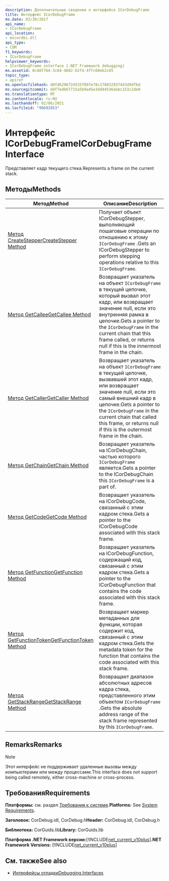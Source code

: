 ```yaml
---
description: Дополнительные сведения о интерфейсе ICorDebugFrame
title: Интерфейс ICorDebugFrame
ms.date: 03/30/2017
api_name:
- ICorDebugFrame
api_location:
- mscordbi.dll
api_type:
- COM
f1_keywords:
- ICorDebugFrame
helpviewer_keywords:
- ICorDebugFrame interface [.NET Framework debugging]
ms.assetid: 0c48f764-3c64-4602-b2f4-4ffc60eb2c65
topic_type:
- apiref
ms.openlocfilehash: d0fd629672d535f89fe78c178032937443d9dfbd
ms.sourcegitcommit: ddf7edb67715a5b9a45e3dd44536dabc153c1de0
ms.translationtype: MT
ms.contentlocale: ru-RU
ms.lasthandoff: 02/06/2021
ms.locfileid: "99692853"
---
```

# <a name="icordebugframe-interface"></a><span data-ttu-id="fc2f8-103">Интерфейс ICorDebugFrame</span><span class="sxs-lookup"><span data-stu-id="fc2f8-103">ICorDebugFrame Interface</span></span>

<span data-ttu-id="fc2f8-104">Представляет кадр текущего стека.</span><span class="sxs-lookup"><span data-stu-id="fc2f8-104">Represents a frame on the current stack.</span></span>  
  
## <a name="methods"></a><span data-ttu-id="fc2f8-105">Методы</span><span class="sxs-lookup"><span data-stu-id="fc2f8-105">Methods</span></span>  
  
|<span data-ttu-id="fc2f8-106">Метод</span><span class="sxs-lookup"><span data-stu-id="fc2f8-106">Method</span></span>|<span data-ttu-id="fc2f8-107">Описание</span><span class="sxs-lookup"><span data-stu-id="fc2f8-107">Description</span></span>|  
|------------|-----------------|  
|[<span data-ttu-id="fc2f8-108">Метод CreateStepper</span><span class="sxs-lookup"><span data-stu-id="fc2f8-108">CreateStepper Method</span></span>](icordebugframe-createstepper-method.md)|<span data-ttu-id="fc2f8-109">Получает объект ICorDebugStepper, выполняющий пошаговые операции по отношению к этому `ICorDebugFrame` .</span><span class="sxs-lookup"><span data-stu-id="fc2f8-109">Gets an ICorDebugStepper to perform stepping operations relative to this `ICorDebugFrame`.</span></span>|  
|[<span data-ttu-id="fc2f8-110">Метод GetCallee</span><span class="sxs-lookup"><span data-stu-id="fc2f8-110">GetCallee Method</span></span>](icordebugframe-getcallee-method.md)|<span data-ttu-id="fc2f8-111">Возвращает указатель на объект `ICorDebugFrame` в текущей цепочке, который вызвал этот кадр, или возвращает значение null, если это внутренняя рамка в цепочке.</span><span class="sxs-lookup"><span data-stu-id="fc2f8-111">Gets a pointer to the `ICorDebugFrame` in the current chain that this frame called, or returns null if this is the innermost frame in the chain.</span></span>|  
|[<span data-ttu-id="fc2f8-112">Метод GetCaller</span><span class="sxs-lookup"><span data-stu-id="fc2f8-112">GetCaller Method</span></span>](icordebugframe-getcaller-method.md)|<span data-ttu-id="fc2f8-113">Возвращает указатель на объект `ICorDebugFrame` в текущей цепочке, вызвавшей этот кадр, или возвращает значение null, если это самый внешний кадр в цепочке.</span><span class="sxs-lookup"><span data-stu-id="fc2f8-113">Gets a pointer to the `ICorDebugFrame` in the current chain that called this frame, or returns null if this is the outermost frame in the chain.</span></span>|  
|[<span data-ttu-id="fc2f8-114">Метод GetChain</span><span class="sxs-lookup"><span data-stu-id="fc2f8-114">GetChain Method</span></span>](icordebugframe-getchain-method.md)|<span data-ttu-id="fc2f8-115">Возвращает указатель на ICorDebugChain, частью которого `ICorDebugFrame` является.</span><span class="sxs-lookup"><span data-stu-id="fc2f8-115">Gets a pointer to the ICorDebugChain this `ICorDebugFrame` is a part of.</span></span>|  
|[<span data-ttu-id="fc2f8-116">Метод GetCode</span><span class="sxs-lookup"><span data-stu-id="fc2f8-116">GetCode Method</span></span>](icordebugframe-getcode-method.md)|<span data-ttu-id="fc2f8-117">Возвращает указатель на ICorDebugCode, связанный с этим кадром стека.</span><span class="sxs-lookup"><span data-stu-id="fc2f8-117">Gets a pointer to the ICorDebugCode associated with this stack frame.</span></span>|  
|[<span data-ttu-id="fc2f8-118">Метод GetFunction</span><span class="sxs-lookup"><span data-stu-id="fc2f8-118">GetFunction Method</span></span>](icordebugframe-getfunction-method.md)|<span data-ttu-id="fc2f8-119">Возвращает указатель на ICorDebugFunction, содержащий код, связанный с этим кадром стека.</span><span class="sxs-lookup"><span data-stu-id="fc2f8-119">Gets a pointer to the ICorDebugFunction that contains the code associated with this stack frame.</span></span>|  
|[<span data-ttu-id="fc2f8-120">Метод GetFunctionToken</span><span class="sxs-lookup"><span data-stu-id="fc2f8-120">GetFunctionToken Method</span></span>](icordebugframe-getfunctiontoken-method.md)|<span data-ttu-id="fc2f8-121">Возвращает маркер метаданных для функции, которая содержит код, связанный с этим кадром стека.</span><span class="sxs-lookup"><span data-stu-id="fc2f8-121">Gets the metadata token for the function that contains the code associated with this stack frame.</span></span>|  
|[<span data-ttu-id="fc2f8-122">Метод GetStackRange</span><span class="sxs-lookup"><span data-stu-id="fc2f8-122">GetStackRange Method</span></span>](icordebugframe-getstackrange-method.md)|<span data-ttu-id="fc2f8-123">Возвращает диапазон абсолютных адресов кадра стека, представленного этим объектом `ICorDebugFrame` .</span><span class="sxs-lookup"><span data-stu-id="fc2f8-123">Gets the absolute address range of the stack frame represented by this `ICorDebugFrame`.</span></span>|  
  
## <a name="remarks"></a><span data-ttu-id="fc2f8-124">Remarks</span><span class="sxs-lookup"><span data-stu-id="fc2f8-124">Remarks</span></span>  
  
> [!NOTE]
> <span data-ttu-id="fc2f8-125">Этот интерфейс не поддерживает удаленные вызовы между компьютерами или между процессами.</span><span class="sxs-lookup"><span data-stu-id="fc2f8-125">This interface does not support being called remotely, either cross-machine or cross-process.</span></span>  
  
## <a name="requirements"></a><span data-ttu-id="fc2f8-126">Требования</span><span class="sxs-lookup"><span data-stu-id="fc2f8-126">Requirements</span></span>  

 <span data-ttu-id="fc2f8-127">**Платформы:** см. раздел [Требования к системе](../../get-started/system-requirements.md).</span><span class="sxs-lookup"><span data-stu-id="fc2f8-127">**Platforms:** See [System Requirements](../../get-started/system-requirements.md).</span></span>  
  
 <span data-ttu-id="fc2f8-128">**Заголовок:** CorDebug.idl, CorDebug.h</span><span class="sxs-lookup"><span data-stu-id="fc2f8-128">**Header:** CorDebug.idl, CorDebug.h</span></span>  
  
 <span data-ttu-id="fc2f8-129">**Библиотека:** CorGuids.lib</span><span class="sxs-lookup"><span data-stu-id="fc2f8-129">**Library:** CorGuids.lib</span></span>  
  
 <span data-ttu-id="fc2f8-130">**Платформа .NET Framework версии:**[!INCLUDE[net_current_v10plus](../../../../includes/net-current-v10plus-md.md)]</span><span class="sxs-lookup"><span data-stu-id="fc2f8-130">**.NET Framework Versions:** [!INCLUDE[net_current_v10plus](../../../../includes/net-current-v10plus-md.md)]</span></span>  
  
## <a name="see-also"></a><span data-ttu-id="fc2f8-131">См. также</span><span class="sxs-lookup"><span data-stu-id="fc2f8-131">See also</span></span>

- [<span data-ttu-id="fc2f8-132">Интерфейсы отладки</span><span class="sxs-lookup"><span data-stu-id="fc2f8-132">Debugging Interfaces</span></span>](debugging-interfaces.md)
